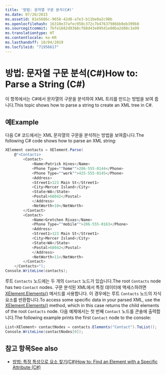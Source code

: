 ```yaml
---
title: '방법: 문자열 구문 분석(C#)'
ms.date: 07/20/2015
ms.assetid: 81e5686c-9658-42d8-a7e3-b11be0a2c98b
ms.openlocfilehash: 16310e37afec950c372c7b47637986bb0eb399b8
ms.sourcegitcommit: 7bfe1682d9368cf88d43e895d1e80ba2d88c3a99
ms.translationtype: HT
ms.contentlocale: ko-KR
ms.lasthandoff: 10/04/2019
ms.locfileid: "71956617"
---
```

# <a name="how-to-parse-a-string-c"></a><span data-ttu-id="4f9a4-102">방법: 문자열 구문 분석(C#)</span><span class="sxs-lookup"><span data-stu-id="4f9a4-102">How to: Parse a String (C#)</span></span>

<span data-ttu-id="4f9a4-103">이 항목에서는 C#에서 문자열의 구문을 분석하여 XML 트리를 만드는 방법을 보여 줍니다.</span><span class="sxs-lookup"><span data-stu-id="4f9a4-103">This topic shows how to parse a string to create an XML tree in C#.</span></span>

## <a name="example"></a><span data-ttu-id="4f9a4-104">예</span><span class="sxs-lookup"><span data-stu-id="4f9a4-104">Example</span></span>

<span data-ttu-id="4f9a4-105">다음 C# 코드에서는 XML 문자열의 구문을 분석하는 방법을 보여줍니다.</span><span class="sxs-lookup"><span data-stu-id="4f9a4-105">The following C# code shows how to parse an XML string:</span></span>

```csharp
XElement contacts = XElement.Parse(
    @"<Contacts>
        <Contact>
            <Name>Patrick Hines</Name>
            <Phone Type=""home"">206-555-0144</Phone>
            <Phone Type=""work"">425-555-0145</Phone>
            <Address>
            <Street1>123 Main St</Street1>
            <City>Mercer Island</City>
            <State>WA</State>
            <Postal>68042</Postal>
            </Address>
            <NetWorth>10</NetWorth>
        </Contact>
        <Contact>
            <Name>Gretchen Rivas</Name>
            <Phone Type=""mobile"">206-555-0163</Phone>
            <Address>
            <Street1>123 Main St</Street1>
            <City>Mercer Island</City>
            <State>WA</State>
            <Postal>68042</Postal>
            </Address>
            <NetWorth>11</NetWorth>
        </Contact>
    </Contacts>");
Console.WriteLine(contacts);
```

<span data-ttu-id="4f9a4-106">루트 `Contacts` 노드에는 두 개의 `Contact` 노드가 있습니다.</span><span class="sxs-lookup"><span data-stu-id="4f9a4-106">The root `Contacts` node has two `Contact` nodes.</span></span> <span data-ttu-id="4f9a4-107">구문 분석된 XML에서 특정 데이터에 액세스하려면 [XElement.Elements()](xref:System.Xml.Linq.XContainer.Elements) 메서드를 사용합니다. 이 경우에는 루트 `Contacts` 노드의 자식 요소를 반환합니다.</span><span class="sxs-lookup"><span data-stu-id="4f9a4-107">To access some specific data in your parsed XML, use the [XElement.Elements()](xref:System.Xml.Linq.XContainer.Elements) method, which in this case returns the child elements of the root `Contacts` node.</span></span> <span data-ttu-id="4f9a4-108">다음 예제에서는 첫 번째 `Contact` 노드를 콘솔에 출력합니다.</span><span class="sxs-lookup"><span data-stu-id="4f9a4-108">The following example prints the first `Contact` node to the console:</span></span>

```csharp
List<XElement> contactNodes = contacts.Elements("Contact").ToList();
Console.WriteLine(contactNodes[0]);
```

## <a name="see-also"></a><span data-ttu-id="4f9a4-109">참고 항목</span><span class="sxs-lookup"><span data-stu-id="4f9a4-109">See also</span></span>

- [<span data-ttu-id="4f9a4-110">방법: 특정 특성으로 요소 찾기(C#)</span><span class="sxs-lookup"><span data-stu-id="4f9a4-110">How to: Find an Element with a Specific Attribute (C#)</span></span>](how-to-find-an-element-with-a-specific-attribute.md)
